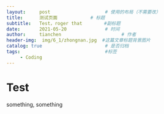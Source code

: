 ```yaml
---
layout:     post                    # 使用的布局（不需要改）
title:      测试页面            # 标题 
subtitle:   Test，roger that        #副标题
date:       2021-05-20              # 时间
author:     tianchen                      # 作者
header-img:  img/6_1/zhongnan.jpg  #这篇文章标题背景图片
catalog: true                       # 是否归档
tags:                               #标签
     - Coding
---
```


# Test

something, something

